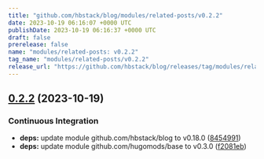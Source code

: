```yaml
---
title: "github.com/hbstack/blog/modules/related-posts/v0.2.2"
date: 2023-10-19 06:16:07 +0000 UTC
publishDate: 2023-10-19 06:16:37 +0000 UTC
draft: false
prerelease: false
name: "modules/related-posts: v0.2.2"
tag_name: "modules/related-posts/v0.2.2"
release_url: "https://github.com/hbstack/blog/releases/tag/modules/related-posts/v0.2.2"
---
```


## [0.2.2](https://github.com/hbstack/blog/compare/modules/related-posts/v0.2.1...modules/related-posts/v0.2.2) (2023-10-19)


### Continuous Integration

* **deps:** update module github.com/hbstack/blog to v0.18.0 ([8454991](https://github.com/hbstack/blog/commit/84549916c81e1169ddb29adc93446a7794b6af26))
* **deps:** update module github.com/hugomods/base to v0.3.0 ([f2081eb](https://github.com/hbstack/blog/commit/f2081eb1e0b3f8f607524d7febc533bc35b857fa))
